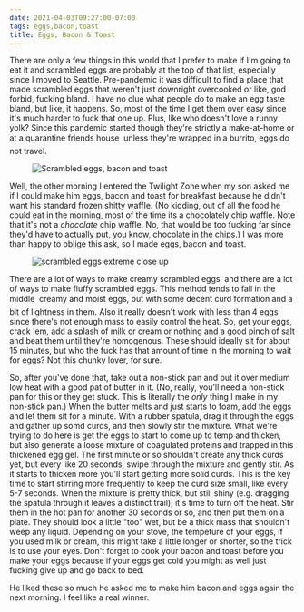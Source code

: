 ```yaml
---
date: 2021-04-03T09:27:00-07:00
tags: eggs,bacon,toast
title: Eggs, Bacon & Toast
---
```


There are only a few things in this world that I prefer to make if I'm going to eat it and scrambled eggs are probably at the top of that list, especially since I moved to Seattle. Pre-pandemic it was difficult to find a place that made scrambled eggs that weren't just downright overcooked or like, god forbid, fucking bland. I have no clue what people do to make an egg taste bland, but like, it happens. So, most of the time I get them over easy since it's much harder to fuck that one up. Plus, like who doesn't love a runny yolk?  Since this pandemic started though they're strictly a make-at-home or at a quarantine friends house &#151; unless they're wrapped in a burrito, eggs do not travel.

<figure>

![Scrambled eggs, bacon and toast](eggs_overview.jpg)

</figure>

Well, the other morning I entered the Twilight Zone when my son asked me if I could make him eggs, bacon and toast for breakfast because he didn't want his standard frozen shitty waffle. (No kidding, out of all the food he could eat in the morning, most of the time its a chocolately chip waffle.  Note that it's not a _chocolate_ chip waffle. No, that would be too fucking far since they'd have to actually put, you know, chocolate in the chips.) I was more than happy to oblige this ask, so I made eggs, bacon and toast.

<figure>

![scrambled eggs extreme close up](eggs_close_up.jpg)

</figure>

There are a lot of ways to make creamy scrambled eggs, and there are a lot of ways to make fluffy scrambled eggs. This method tends to fall in the middle &#151; creamy and moist eggs, but with some decent curd formation and a bit of lightness in them. Also it really doesn't work with less than 4 eggs since there's not enough mass to easily control the heat. So, get your eggs, crack 'em, add a splash of milk or cream or nothing and a good pinch of salt and beat them until they're homogenous. These should ideally sit for about 15 minutes, but who the fuck has that amount of time in the morning to wait for eggs? Not this chunky lover, for sure. 

So, after you've done that, take out a non-stick pan and put it over medium low heat with a good pat of butter in it. (No, really, you'll need a non-stick pan for this or they get stuck. This is literally the _only_ thing I make in my non-stick pan.) When the butter melts and just starts to foam, add the eggs and let them sit for a minute. With a rubber spatula, drag it through the eggs and gather up somd curds, and then slowly stir the mixture. What we're trying to do here is get the eggs to start to come up to temp and thicken, but also generate a loose mixture of coagulated proteins and trapped in this thickened egg gel. The first minute or so shouldn't create any thick curds yet, but every like 20 seconds, swipe through the mixture and gently stir. As it starts to thicken more you'll start getting more solid curds. This is the key time to start stirring more frequently to keep the curd size small, like every 5-7 seconds. When the mixture is pretty thick, but still shiny (e.g. dragging the spatula through it leaves a distinct trail), it's time to turn off the heat. Stir them in the hot pan for another 30 seconds or so, and then put them on a plate. They should look a little "too" wet, but be a thick mass that shouldn't weep any liquid. Depending on your stove, the tempeture of your eggs, if you used milk or cream, this might take a little longer or shorter, so the trick is to use your eyes. Don't forget to cook your bacon and toast before you make your eggs because if your eggs get cold you might as well just fucking give up and go back to bed.


He liked these so much he asked me to make him bacon and eggs again the next morning. I feel like a real winner.
